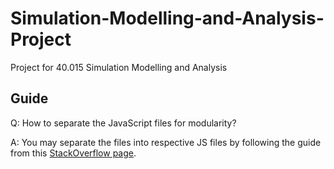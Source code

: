 # Simulation-Modelling-and-Analysis-Project
Project for 40.015 Simulation Modelling and Analysis

## Guide
Q: How to separate the JavaScript files for modularity?

A: You may separate the files into respective JS files by following the guide from this [StackOverflow page](https://stackoverflow.com/questions/3244361/can-i-access-variables-from-another-file).

